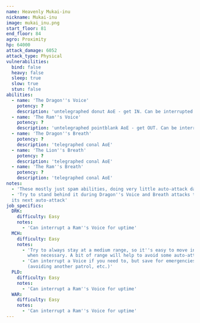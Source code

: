 ```yaml
---
name: Heavenly Mukai-inu
nickname: Mukai-inu
image: mukai_inu.png
start_floor: 81
end_floor: 84
agro: Proximity
hp: 64000
attack_damage: 6052
attack_type: Physical
vulnerabilities:
  bind: false
  heavy: false
  sleep: true
  slow: true
  stun: false
abilities:
  - name: 'The Dragon''s Voice'
    potency: ?
    description: 'untelegraphed donut AoE - get IN. Can be interrupted'
  - name: 'The Ram''s Voice'
    potency: ?
    description: 'untelegraphed pointblank AoE - get OUT. Can be interrupted'
  - name: 'The Dragon''s Breath'
    potency: ?
    description: 'telegraphed conal AoE'
  - name: 'The Lion''s Breath'
    potency: ?
    description: 'telegraphed conal AoE'
  - name: 'The Ram''s Breath'
    potency: ?
    description: 'telegraphed conal AoE'
notes:
  - 'These mostly just spam abilities, doing very little auto-attack damage'
  - 'Try to stand behind it during Dragon''s Voice and Breath attacks to delay
  its next auto-attack'
job_specifics:
  DRK:
    difficulty: Easy
    notes:
      - 'Can interrupt a Ram''s Voice for uptime'
  MCH:
    difficulty: Easy
    notes:
      - 'Try to always stay at a medium range, so it''s easy to move in or out
        when necessary. A bit of range will help to avoid some auto-attacks too'
      - 'Can interrupt a Voice if you need to, but save for emergencies
        (avoiding another patrol, etc.)'
  PLD:
    difficulty: Easy
    notes:
      - 'Can interrupt a Ram''s Voice for uptime'
  WAR:
    difficulty: Easy
    notes:
      - 'Can interrupt a Ram''s Voice for uptime'
---
```

